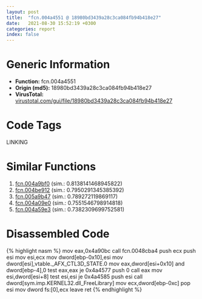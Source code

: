 ```yaml
---
layout: post
title:  "fcn.004a4551 @ 18980bd3439a28c3ca084fb94b418e27"
date:   2021-08-30 15:52:19 +0300
categories: report
index: false
---
```


# Generic Information
- **Function:** fcn.004a4551
- **Origin (md5):** 18980bd3439a28c3ca084fb94b418e27
- **VirusTotal:** [virustotal.com/gui/file/18980bd3439a28c3ca084fb94b418e27][virustotal_ref]

# Code Tags
<span class="tag" id="LINKING">LINKING</span>


# Similar Functions

1. [fcn.004a9bf0][similar_1_ref] (sim.: 0.8138141468945822)
2. [fcn.004be912][similar_2_ref] (sim.: 0.7950291345385392)
3. [fcn.005a9b47][similar_3_ref] (sim.: 0.789272119869117)
4. [fcn.004a09e0][similar_4_ref] (sim.: 0.7551546798914818)
5. [fcn.004a59e3][similar_5_ref] (sim.: 0.7382309699752581)


# Disassembled Code

{% highlight nasm %}
mov eax,0x4a90bc
call fcn.0048cba4
push ecx
push esi
mov esi,ecx
mov dword[ebp-0x10],esi
mov dword[esi],vtable._AFX_CTL3D_STATE.0
mov eax,dword[esi+0x10]
and dword[ebp-4],0
test eax,eax
je 0x4a4577
push 0
call eax
mov esi,dword[esi+8]
test esi,esi
je 0x4a4585
push esi
call dword[sym.imp.KERNEL32.dll_FreeLibrary]
mov ecx,dword[ebp-0xc]
pop esi
mov dword fs:[0],ecx
leave 
ret 
{% endhighlight %}


[similar_1_ref]: /report/fcn.004a9bf0@a9fa810a69d3f4d771518b9f44e2d98d
[similar_2_ref]: /report/fcn.004be912@3e981d1767f44f5fe2446a49ffe52f4e
[similar_3_ref]: /report/fcn.005a9b47@7453c96a6fbd42ec690b8deb53eafcba
[similar_4_ref]: /report/fcn.004a09e0@18980bd3439a28c3ca084fb94b418e27
[similar_5_ref]: /report/fcn.004a59e3@a9fa810a69d3f4d771518b9f44e2d98d
[virustotal_ref]: https://www.virustotal.com/gui/file/18980bd3439a28c3ca084fb94b418e27